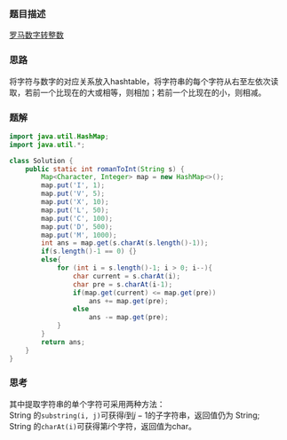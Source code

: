 ### 题目描述
[罗马数字转整数](https://leetcode-cn.com/problems/roman-to-integer/)

### 思路
将字符与数字的对应关系放入hashtable，将字符串的每个字符从右至左依次读取，若前一个比现在的大或相等，则相加；若前一个比现在的小，则相减。

### 题解

```java
import java.util.HashMap;
import java.util.*;

class Solution {
    public static int romanToInt(String s) {
        Map<Character, Integer> map = new HashMap<>(); 
        map.put('I', 1);
        map.put('V', 5);
        map.put('X', 10);
        map.put('L', 50);
        map.put('C', 100);
        map.put('D', 500);
        map.put('M', 1000);
        int ans = map.get(s.charAt(s.length()-1));
        if(s.length()-1 == 0) {}
        else{
            for (int i = s.length()-1; i > 0; i--){
                char current = s.charAt(i);
                char pre = s.charAt(i-1);
                if(map.get(current) <= map.get(pre))
                    ans += map.get(pre);
                else
                    ans -= map.get(pre);
            }
        }
        return ans;
    }
}
```
### 思考
其中提取字符串的单个字符可采用两种方法：  
 String 的`substring(i, j)`可获得$i$到$j-1$的子字符串，返回值仍为 String;  
 String 的`charAt(i)`可获得第$i$个字符，返回值为char。

